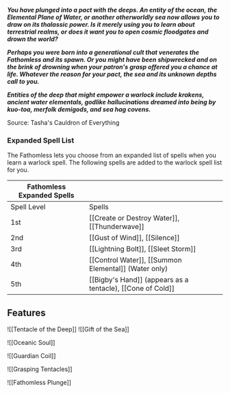 **_You have plunged into a pact with the deeps. An entity of the ocean, the Elemental Plane of Water, or another otherworldly sea now allows you to draw on its thalassic power. Is it merely using you to learn about terrestrial realms, or does it want you to open cosmic floodgates and drown the world?_**

**_Perhaps you were born into a generational cult that venerates the Fathomless and its spawn. Or you might have been shipwrecked and on the brink of drowning when your patron's grasp offered you a chance at life. Whatever the reason for your pact, the sea and its unknown depths call to you._**

**_Entities of the deep that might empower a warlock include krakens, ancient water elementals, godlike hallucinations dreamed into being by kuo-toa, merfolk demigods, and sea hag covens._**

Source: Tasha's Cauldron of Everything

### Expanded Spell List
The Fathomless lets you choose from an expanded list of spells when you learn a warlock spell. The following spells are added to the warlock spell list for you.

| Fathomless Expanded Spells |                                                            |
| -------------------------- | ---------------------------------------------------------- |
| Spell Level                | Spells                                                     |
| 1st                        | [[Create or Destroy Water]], [[Thunderwave]]               |
| 2nd                        | [[Gust of Wind]], [[Silence]]                              |
| 3rd                        | [[Lightning Bolt]], [[Sleet Storm]]                        |
| 4th                        | [[Control Water]], [[Summon Elemental]] (Water only)       |
| 5th                        | [[Bigby's Hand]] (appears as a tentacle), [[Cone of Cold]] |

## Features
 ![[Tentacle of the Deep]]
![[Gift of the Sea]]

![[Oceanic Soul]]

![[Guardian Coil]]

![[Grasping Tentacles]]

![[Fathomless Plunge]]
